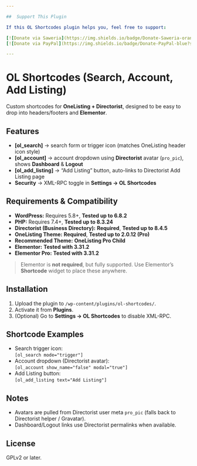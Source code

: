 ```yaml
---

##  Support This Plugin

If this OL Shortcodes plugin helps you, feel free to support:

[![Donate via Saweria](https://img.shields.io/badge/Donate-Saweria-orange?style=flat&logo=saweria)](https://saweria.co/godi)  
[![Donate via PayPal](https://img.shields.io/badge/Donate-PayPal-blue?style=flat&logo=paypal)](https://paypal.me/godimyid)

---
```


# OL Shortcodes (Search, Account, Add Listing)

Custom shortcodes for **OneListing + Directorist**, designed to be easy to drop into headers/footers and **Elementor**.

## Features
- **[ol_search]** → search form or trigger icon (matches OneListing header icon style)
- **[ol_account]** → account dropdown using **Directorist** avatar (`pro_pic`), shows **Dashboard** & **Logout**
- **[ol_add_listing]** → “Add Listing” button, auto-links to Directorist Add Listing page
- **Security** → XML-RPC toggle in **Settings → OL Shortcodes**

## Requirements & Compatibility
- **WordPress:** Requires 5.8+, **Tested up to 6.8.2**
- **PHP:** Requires 7.4+, **Tested up to 8.3.24**
- **Directorist (Business Directory):** **Required**, **Tested up to 8.4.5**
- **OneListing Theme:** **Required**, **Tested up to 2.0.12 (Pro)**
- **Recommended Theme:** **OneListing Pro Child**
- **Elementor:** **Tested with 3.31.2**
- **Elementor Pro:** **Tested with 3.31.2**

> Elementor is **not required**, but fully supported. Use Elementor’s **Shortcode** widget to place these anywhere.

## Installation
1. Upload the plugin to `/wp-content/plugins/ol-shortcodes/`.
2. Activate it from **Plugins**.
3. (Optional) Go to **Settings → OL Shortcodes** to disable XML-RPC.

## Shortcode Examples
- Search trigger icon:  
  `[ol_search mode="trigger"]`
- Account dropdown (Directorist avatar):  
  `[ol_account show_name="false" modal="true"]`
- Add Listing button:  
  `[ol_add_listing text="Add Listing"]`

## Notes
- Avatars are pulled from Directorist user meta `pro_pic` (falls back to Directorist helper / Gravatar).
- Dashboard/Logout links use Directorist permalinks when available.

## License
GPLv2 or later.
